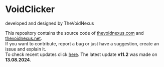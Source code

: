 <h1>VoidClicker</h1>
developed and designed by TheVoidNexus

This repository contains the source code of <a href="https://thevoidnexus.com">thevoidnexus.com</a> and <a href="https://thevoidnexus.net">thevoidnexus.net</a>.<br>
If you want to contribute, report a bug or just have a suggestion, create an issue and explain it.<br>
To check recent updates click <a href="https://github.com/TheVoidNexus/thevoidnexus.com/commits/main/">here</a>. The latest update <strong>v11.2</strong> was made on <strong>13.08.2024</strong>.